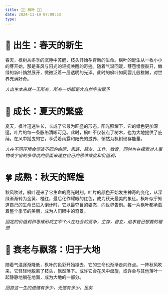 ```yaml
---
title: 🍁🍁 枫叶 🍁🍁
date: 2024-11-19 07:09:53
type: 
---
```


# 🌱 出生：春天的新生
春天，枫树从冬季的沉睡中苏醒，枝头开始孕育新的生命。枫叶的诞生从一枚小小的芽开始，那是春风与阳光的轻抚唤醒的奇迹。随着气温回暖，芽苞慢慢裂开，嫩绿的新叶悄然展开，微微泛着一层透明的光泽。此时的枫叶如同婴儿般稚嫩，对世界充满好奇。

*人出生本来就一无所有，所有一切都是大自然宇宙赋予*
<br>

# 🌼 成长：夏天的繁盛
夏天，枫叶迅速生长，长成了它最为旺盛的形态。阳光照耀下，它的绿色更加深邃，叶片的每一条脉络清晰可见。此时，枫叶不仅装点了树木，也为大地提供了庇荫。在风中摇曳的它，享受着雨露和阳光的滋养，悄然为枫树储存能量。

*人在不同环境会塑造不同的命运，家庭，朋友，工作，教育，同时也在探索对人事物或宇宙的多维度的层面来建立自己的思维维度和价值观，*
<br>

# 🍀 成熟：秋天的辉煌
秋风吹过，枫叶迎来了它生命的高光时刻。叶片的颜色开始发生神奇的变化，从深绿渐渐转为金黄、橙红，最后化作耀眼的红色，成为秋天最美的象征。枫叶似乎知道自己的生命已进入倒计时，它以最夺目的姿态，向世界告别。每一片枫叶都承载着整个季节的美丽，成为人们眼中的奇景。

*固定的价值观和思维形成主宰个人在社会的竞争，生存，自立，追求自己想要的理想*
<br>

# 🍂 衰老与飘落：归于大地
随着气温逐渐降低，枫叶的色彩开始褪去，它的生命也渐渐走向终点。一阵秋风吹来，它轻轻地脱离了枝头，飘然落下。或许它会在风中盘旋，或许会与其他落叶一起静静地躺在地面，成为大地的一部分。

*回首这一生的遗憾有多少，无憾有多少，足矣*
<br>